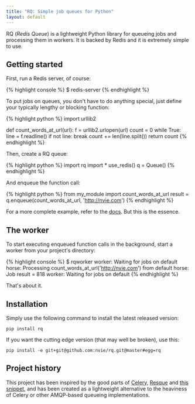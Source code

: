 ```yaml
---
title: "RQ: Simple job queues for Python"
layout: default
---
```


RQ (_Redis Queue_) is a lightweight Python library for queueing jobs and
processing them in workers.  It is backed by Redis and it is extremely simple
to use.


## Getting started

First, run a Redis server, of course:

{% highlight console %}
$ redis-server
{% endhighlight %}

To put jobs on queues, you don't have to do anything special, just define
your typically lengthy or blocking function:

{% highlight python %}
import urllib2

def count_words_at_url(url):
    f = urllib2.urlopen(url)
    count = 0
    while True:
        line = f.readline()
        if not line:
            break
        count += len(line.split())
    return count
{% endhighlight %}

Then, create a RQ queue:

{% highlight python %}
import rq import *
use_redis()
q = Queue()
{% endhighlight %}

And enqueue the function call:

{% highlight python %}
from my_module import count_words_at_url
result = q.enqueue(count_words_at_url,
                       'http://nvie.com')
{% endhighlight %}

For a more complete example, refer to the [docs][d].  But this is the essence.

[d]: {{site.baseurl}}docs/


## The worker

To start executing enqueued function calls in the background, start a worker
from your project's directory:

{% highlight console %}
$ rqworker
worker: Waiting for jobs on default
horse: Processing count_words_at_url('http://nvie.com') from default
horse: Job result = 818
worker: Waiting for jobs on default
{% endhighlight %}

That's about it.


## Installation

Simply use the following command to install the latest released version:

    pip install rq

If you want the cutting edge version (that may well be broken), use this:

    pip install -e git+git@github.com:nvie/rq.git@master#egg=rq


## Project history

This project has been inspired by the good parts of [Celery][1], [Resque][2]
and [this snippet][3], and has been created as a lightweight alternative to the
heaviness of Celery or other AMQP-based queueing implementations.

[m]: http://pypi.python.org/pypi/mailer
[p]: http://docs.python.org/library/pickle.html
[1]: http://www.celeryproject.org/
[2]: https://github.com/defunkt/resque
[3]: http://flask.pocoo.org/snippets/73/
